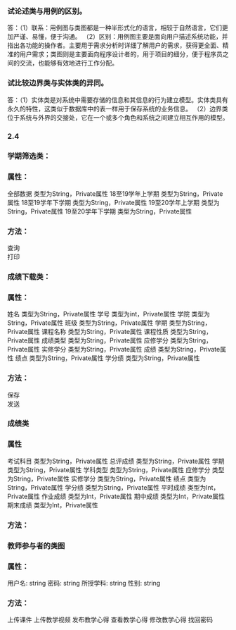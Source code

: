 ### 试论述类与用例的区别。 
答：（1）联系：用例图与类图都是一种半形式化的语言，相较于自然语言，它们更加严谨、易懂，便于沟通。
（2）区别：用例图主要是面向用户描述系统功能，并指出各功能的操作者。主要用于需求分析时详细了解用户的需求，获得更全面、精准的用户需求；类图则是主要面向程序设计者的，用于项目的细分，便于程序员之间的交流，也能够有效地进行工作分配。

### 试比较边界类与实体类的异同。
答：（1）实体类是对系统中需要存储的信息和其信息的行为建立模型。实体类具有永久的特性，这类似于数据库中的表一样用于保存系统的业务信息。
    （2）边界类位于系统与外界的交接处，它在一个或多个角色和系统之间建立相互作用的模型。
### 2.4    
### 学期筛选类：
### 属性：
  全部数据          类型为String，Private属性
	18至19学年上学期	类型为String，Private属性
	18至19学年下学期	类型为String，Private属性
	19至20学年上学期	类型为String，Private属性
	19至20学年下学期	类型为String，Private属性
### 方法：	
  查询	
  打印	

### 成绩下载类：
### 属性：	
  姓名	类型为String，Private属性
	学号	类型为int，Private属性
	学院	类型为String，Private属性
	班级	类型为String，Private属性
	学期	类型为String，Private属性
	课程名称	类型为String，Private属性
	课程性质	类型为String，Private属性
	成绩类型	类型为String，Private属性
	应修学分	类型为String，Private属性
	实修学分	类型为String，Private属性
	成绩	类型为String，Private属性
	绩点  类型为String，Private属性
	学分绩	类型为String，Private属性
### 方法：	
  保存	
	发送	

### 成绩类
### 属性	
  考试科目	类型为String，Private属性
	总评成绩	类型为String，Private属性
	学期	    类型为String，Private属性
	学科类型	类型为String，Private属性
	应修学分	类型为String，Private属性
	实修学分	类型为String，Private属性
	绩点	    类型为String，Private属性
	学分绩	   类型为String，Private属性
	平时成绩	类型为Int，Private属性
	作业成绩	类型为Int，Private属性
	期中成绩	类型为Int，Private属性
	期末成绩	类型为Int，Private属性
### 方法：	

### 教师参与者的类图
### 属性：
用户名: string
密码: string
所授学科: string
性别: string
### 方法：
上传课件
上传教学视频
发布教学心得
查看教学心得
修改教学心得
找回密码


